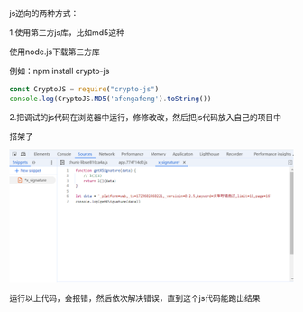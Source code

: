 js逆向的两种方式：

1.使用第三方js库，比如md5这种

使用node.js下载第三方库

例如：npm install crypto-js

```javascript
const CryptoJS = require("crypto-js")
console.log(CryptoJS.MD5('afengafeng').toString())
```



2.把调试的js代码在浏览器中运行，修修改改，然后把js代码放入自己的项目中

搭架子

![image-20241022221931772](./js逆向.assets/image-20241022221931772.png)

运行以上代码，会报错，然后依次解决错误，直到这个js代码能跑出结果

